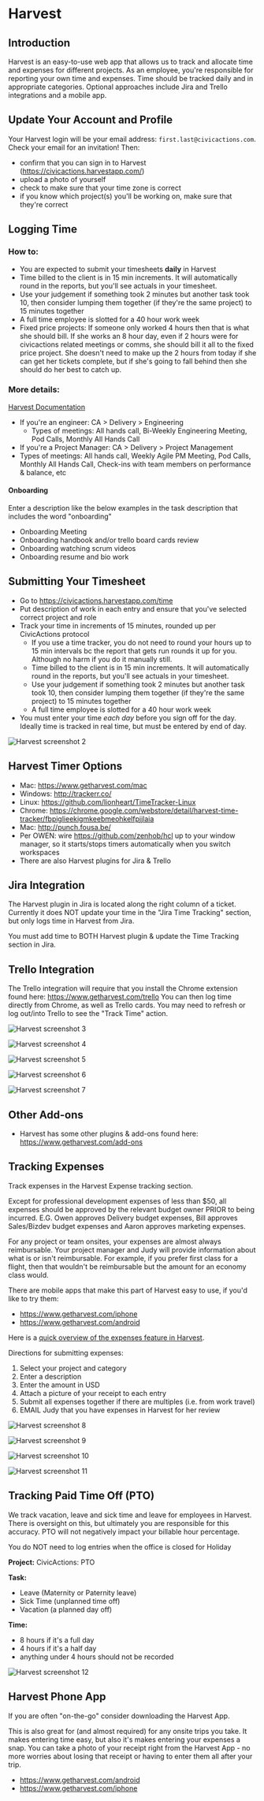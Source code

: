 # Harvest

## Introduction

Harvest is an easy-to-use web app that allows us to track and allocate time and expenses for different projects. As an employee, you're responsible for reporting your own time and expenses. Time should be tracked daily and in appropriate categories. Optional approaches include Jira and Trello integrations and a mobile app.

## <a name="account"></a>Update Your Account and Profile

Your Harvest login will be your email address: `first.last@civicactions.com`. Check your email for an invitation!
Then:

* confirm that you can sign in to Harvest (<https://civicactions.harvestapp.com/>)
* upload a photo of yourself
* check to make sure that your time zone is correct
* if you know which project(s) you'll be working on, make sure that they're correct

## <a name="time"></a>Logging Time

### How to:

* You are expected to submit your timesheets **daily** in Harvest
* Time billed to the client is in 15 min increments. It will automatically round in the reports, but you'll see actuals in your timesheet.
* Use your judgement if something took 2 minutes but another task took 10, then consider lumping them together (if they're the same project) to 15 minutes together
* A full time employee is slotted for a 40 hour work week
* Fixed price projects: If someone only worked 4 hours then that is what she should bill. If she works an 8 hour day, even if 2 hours were for civicactions related meetings or comms, she should bill it all to the fixed price project.  She doesn't need to make up the 2 hours from today if she can get her tickets complete, but if she's going to fall behind then she should do her best to catch up.

### More details:

[Harvest Documentation](https://docs.google.com/document/d/19QoYLImoL7hkyW3686g5wKIuc9Ghz059o_OzqH472Sc/edit?usp=sharing)

* If you're an engineer: CA > Delivery > Engineering
    * Types of meetings: All hands call, Bi-Weekly Engineering Meeting, Pod Calls, Monthly All Hands Call
* If you're a Project Manager: CA > Delivery > Project Management
* Types of meetings: All hands call, Weekly Agile PM Meeting, Pod Calls, Monthly All Hands Call, Check-ins with team members on performance & balance, etc

#### Onboarding

Enter a description like the below examples in the task description that includes the word "onboarding"

* Onboarding Meeting
* Onboarding handbook and/or trello board cards review
* Onboarding watching scrum videos
* Onboarding resume and bio work

## Submitting Your Timesheet

* Go to <https://civicactions.harvestapp.com/time>
* Put description of work in each entry and ensure that you've selected correct project and role
* Track your time in increments of 15 minutes, rounded up per CivicActions protocol
    * If you use a time tracker, you do not need to round your hours up to 15 min intervals bc the report that gets run rounds it up for you. Although no harm if you do it manually still.
    * Time billed to the client is in 15 min increments. It will automatically round in the reports, but you'll see actuals in your timesheet.
    * Use your judgement if something took 2 minutes but another task took 10, then consider lumping them together (if they're the same project) to 15 minutes together
    * A full time employee is slotted for a 40 hour work week
* You must enter your time _each day_ before you sign off for the day. Ideally time is tracked in real time, but must be entered by end of day.

![Harvest screenshot 2](../../images/harvest02.png)


## Harvest Timer Options

* Mac: <https://www.getharvest.com/mac>
* Windows: <http://trackerr.co/>
* Linux: <https://github.com/lionheart/TimeTracker-Linux>
* Chrome: <https://chrome.google.com/webstore/detail/harvest-time-tracker/fbpiglieekigmkeebmeohkelfpjjlaia>
* Mac: <http://punch.fousa.be/>
* Per OWEN: wire <https://github.com/zenhob/hcl> up to your window manager, so it starts/stops timers automatically when you switch workspaces
* There are also Harvest plugins for Jira & Trello

## Jira Integration

The Harvest plugin in Jira is located along the right column of a ticket. Currently it does NOT update your time in the "Jira Time Tracking" section, but only logs time in Harvest from Jira.

You must add time to BOTH Harvest plugin & update the Time Tracking section in Jira.

## Trello Integration

The Trello integration will require that you install the Chrome extension found here: <https://www.getharvest.com/trello> You can then log time directly from Chrome, as well as Trello cards. You may need to refresh or log out/into Trello to see the "Track Time" action.

![Harvest screenshot 3](../../images/harvest03.png)

![Harvest screenshot 4](../../images/harvest04.png)

![Harvest screenshot 5](../../images/harvest05.png)

![Harvest screenshot 6](../../images/harvest06.png)

![Harvest screenshot 7](../../images/harvest07.png)

## Other Add-ons

* Harvest has some other plugins & add-ons found here: <https://www.getharvest.com/add-ons>

## <a name="expenses"></a>Tracking Expenses

Track expenses in the Harvest Expense tracking section.

Except for professional development expenses of less than $50, all expenses should be approved by the relevant budget owner PRIOR to being incurred. E.G. Owen approves Delivery budget expenses, Bill approves Sales/Bizdev budget expenses and Aaron approves marketing expenses.

For any project or team onsites, your expenses are almost always reimbursable. Your project manager and Judy will provide information about what is or isn't reimbursable. For example, if you prefer first class for a flight, then that wouldn't be reimbursable but the amount for an economy class would.

There are mobile apps that make this part of Harvest easy to use, if you'd like to try them:

* <https://www.getharvest.com/iphone>
* <https://www.getharvest.com/android>

Here is a [quick overview of the expenses feature in Harvest](https://www.getharvest.com/features/expenses).

Directions for submitting expenses:
1. Select your project and category
2. Enter a description
3. Enter the amount in USD
4. Attach a picture of your receipt to each entry
5. Submit all expenses together if there are multiples (i.e. from work travel)
6. EMAIL Judy that you have expenses in Harvest for her review


![Harvest screenshot 8](../../images/harvest08.png)

![Harvest screenshot 9](../../images/harvest09.png)

![Harvest screenshot 10](../../images/harvest10.png)

![Harvest screenshot 11](../../images/harvest11.png)

## <a name="tracking-paid-time-off"></a>Tracking Paid Time Off (PTO)

We track vacation, leave and sick time and leave for employees in Harvest. There is oversight on this, but ultimately you are responsible for this accuracy. PTO will not negatively impact your billable hour percentage.

You do NOT need to log entries when the office is closed for Holiday

**Project:** CivicActions: PTO

**Task:**

* Leave (Maternity or Paternity leave)
* Sick Time (unplanned time off)
* Vacation (a planned day off)

**Time:**

* 8 hours if it's a full day
* 4 hours if it's a half day
* anything under 4 hours should not be recorded

![Harvest screenshot 12](../../images/harvest12.png)

## Harvest Phone App

If you are often "on-the-go" consider downloading the Harvest App.

This is also great for (and almost required) for any onsite trips you take. It makes entering time easy, but also it's makes entering your expenses a snap. You can take a photo of your receipt right from the Harvest App - no more worries about losing that receipt or having to enter them all after your trip.

* <https://www.getharvest.com/android>
* <https://www.getharvest.com/iphone>
